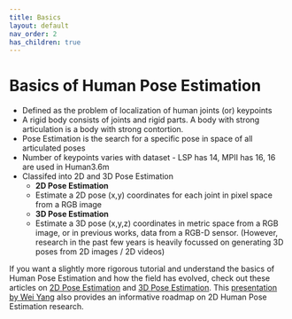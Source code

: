 ```yaml
---
title: Basics
layout: default
nav_order: 2
has_children: true
---
```


# Basics of Human Pose Estimation

- Defined as the problem of localization of human joints (or) keypoints
- A rigid body consists of joints and rigid parts. A body with strong articulation is a body with strong contortion.
- Pose Estimation is the search for a specific pose in space of all articulated poses
- Number of keypoints varies with dataset -  LSP has 14, MPII has 16, 16 are used in Human3.6m
- Classifed into 2D  and 3D Pose Estimation
  - __2D Pose Estimation__
  - Estimate a 2D pose (x,y) coordinates for each joint in pixel space from a RGB image
  - __3D Pose Estimation__
  - Estimate a 3D pose (x,y,z) coordinates in metric space from a RGB image, or in previous works, data from a RGB-D sensor.    (However, research in the past few years is heavily focussed on generating 3D poses from 2D images / 2D videos)

If you want a slightly more rigorous tutorial and understand the basics of Human Pose Estimation and how the field has evolved, check out these articles on [2D Pose Estimation](https://blog.nanonets.com/human-pose-estimation-2d-guide/?utm_source=github&utm_medium=social&utm_campaign=pose&utm_content=cbsudux) and [3D Pose Estimation](https://blog.nanonets.com/human-pose-estimation-3d-guide/). This [presentation by Wei Yang](https://www.slideshare.net/plutoyang/mmlab-seminar-2016-deep-learning-for-human-pose-estimation) also provides an informative roadmap on 2D Human Pose Estimation research.
